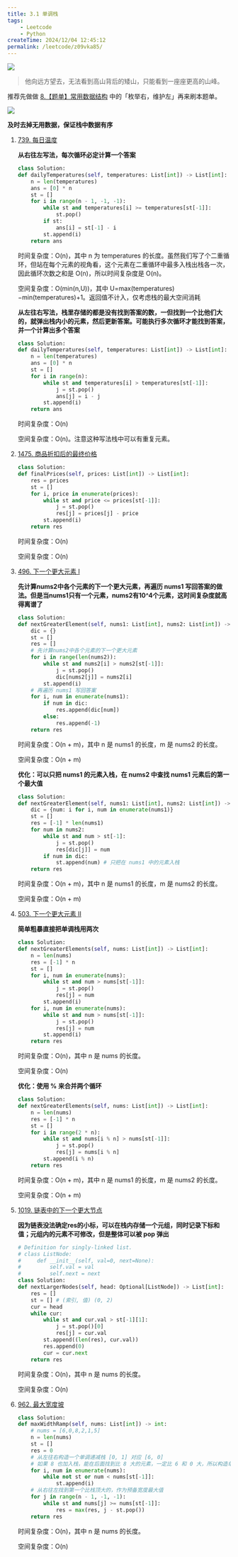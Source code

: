 ```yaml
---
title: 3.1 单调栈
tags:
    - Leetcode
    - Python
createTime: 2024/12/04 12:45:12
permalink: /leetcode/z09vka85/
---
```


![](https://cdn.jsdelivr.net/gh/zzyAJohn/Image/2024-12-10/202412100958770.png)
>他向远方望去，无法看到高山背后的矮山，只能看到一座座更高的山峰。

推荐先做做 [8.【题单】常用数据结构](../8.common-data-structures/0.common-enumeration-techniques.md) 中的「枚举右，维护左」再来刷本题单。



![](https://cdn.jsdelivr.net/gh/zzyAJohn/Image/2024-12-10/202412101421901.png)

**及时去掉无用数据，保证栈中数据有序**

1. [739. 每日温度](https://leetcode.cn/problems/daily-temperatures/solutions/2470179/shi-pin-jiang-qing-chu-wei-shi-yao-yao-y-k0ks/)

    **从右往左写法，每次循环必定计算一个答案**

    ```py
    class Solution:
    def dailyTemperatures(self, temperatures: List[int]) -> List[int]:
        n = len(temperatures)
        ans = [0] * n
        st = []
        for i in range(n - 1, -1, -1):
            while st and temperatures[i] >= temperatures[st[-1]]:
                st.pop()
            if st:
                ans[i] = st[-1] - i
            st.append(i)
        return ans
    ```

    时间复杂度：O(n)，其中 n 为 temperatures 的长度。虽然我们写了个二重循环，但站在每个元素的视角看，这个元素在二重循环中最多入栈出栈各一次，因此循环次数之和是 O(n)，所以时间复杂度是 O(n)。

    空间复杂度：O(min(n,U))，其中 U=max(temperatures)−min(temperatures)+1。返回值不计入，仅考虑栈的最大空间消耗

    **从左往右写法，栈里存储的都是没有找到答案的数，一但找到一个比他们大的，就弹出栈内小的元素，然后更新答案。可能执行多次循环才能找到答案，并一个计算出多个答案**

    ```py
    class Solution:
    def dailyTemperatures(self, temperatures: List[int]) -> List[int]:
        n = len(temperatures)
        ans = [0] * n
        st = []
        for i in range(n):
            while st and temperatures[i] > temperatures[st[-1]]:
                j = st.pop()
                ans[j] = i - j
            st.append(i)
        return ans
    ```

    时间复杂度：O(n)

    空间复杂度：O(n)。注意这种写法栈中可以有重复元素。

2. [1475. 商品折扣后的最终价格](https://leetcode.cn/problems/final-prices-with-a-special-discount-in-a-shop/description/)

    ```py
    class Solution:
    def finalPrices(self, prices: List[int]) -> List[int]:
        res = prices
        st = []
        for i, price in enumerate(prices):
            while st and price <= prices[st[-1]]:
                j = st.pop()
                res[j] = prices[j] - price
            st.append(i)
        return res
    ```

    时间复杂度：O(n)

    空间复杂度：O(n)

3. [496. 下一个更大元素 I](https://leetcode.cn/problems/next-greater-element-i/description/)

    **先计算nums2中各个元素的下一个更大元素，再遍历 nums1 写回答案的做法。但是当nums1只有一个元素，nums2有10^4个元素，这时间复杂度就高得离谱了**

    ```py
    class Solution:
    def nextGreaterElement(self, nums1: List[int], nums2: List[int]) -> List[int]:
        dic = {}
        st = []
        res = []
        # 先计算nums2中各个元素的下一个更大元素
        for i in range(len(nums2)):
            while st and nums2[i] > nums2[st[-1]]:
                j = st.pop()
                dic[nums2[j]] = nums2[i]
            st.append(i)
        # 再遍历 nums1 写回答案
        for i, num in enumerate(nums1):
            if num in dic:
                res.append(dic[num]) 
            else:
                res.append(-1) 
        return res
    ```

    时间复杂度：O(n + m)，其中 n 是 nums1 的长度，m 是 nums2 的长度。

    空间复杂度：O(n + m)

    **优化：可以只把 nums1 的元素入栈，在 nums2 中查找 nums1 元素后的第一个最大值**

    ```py
    class Solution:
    def nextGreaterElement(self, nums1: List[int], nums2: List[int]) -> List[int]:
        dic = {num: i for i, num in enumerate(nums1)}
        st = []
        res = [-1] * len(nums1)
        for num in nums2:
            while st and num > st[-1]:
                j = st.pop()
                res[dic[j]] = num
            if num in dic:
                st.append(num) # 只把在 nums1 中的元素入栈
        return res
    ```

    时间复杂度：O(n + m)，其中 n 是 nums1 的长度，m 是 nums2 的长度。

    空间复杂度：O(n + m)

4. [503. 下一个更大元素 II](https://leetcode.cn/problems/next-greater-element-ii/description/)

    **简单粗暴直接把单调栈用两次**

    ```py
    class Solution:
    def nextGreaterElements(self, nums: List[int]) -> List[int]:
        n = len(nums)
        res = [-1] * n
        st = []
        for i, num in enumerate(nums):
            while st and num > nums[st[-1]]:
                j = st.pop()
                res[j] = num
            st.append(i)
        for i, num in enumerate(nums):
            while st and num > nums[st[-1]]:
                j = st.pop()
                res[j] = num
            st.append(i)
        return res
    ```

    时间复杂度：O(n)，其中 n 是 nums 的长度。

    空间复杂度：O(n)

    **优化：使用 % 来合并两个循环**

    ```py
    class Solution:
    def nextGreaterElements(self, nums: List[int]) -> List[int]:
        n = len(nums)
        res = [-1] * n
        st = []
        for i in range(2 * n):
            while st and nums[i % n] > nums[st[-1]]:
                j = st.pop()
                res[j] = nums[i % n]
            st.append(i % n)
        return res
    ```

    时间复杂度：O(n + m)，其中 n 是 nums1 的长度，m 是 nums2 的长度。

    空间复杂度：O(n + m)


5. [1019. 链表中的下一个更大节点](https://leetcode.cn/problems/next-greater-node-in-linked-list/description/)

    **因为链表没法确定res的小标，可以在栈内存储一个元组，同时记录下标和值；元组内的元素不可修改，但是整体可以被 pop 弹出**

    ```py
    # Definition for singly-linked list.
    # class ListNode:
    #     def __init__(self, val=0, next=None):
    #         self.val = val
    #         self.next = next
    class Solution:
    def nextLargerNodes(self, head: Optional[ListNode]) -> List[int]:
        res = []
        st = [] # (索引, 值) (0, 2)
        cur = head
        while cur:
            while st and cur.val > st[-1][1]:
                j = st.pop()[0]
                res[j] = cur.val
            st.append((len(res), cur.val))
            res.append(0)
            cur = cur.next
        return res
    ```

    时间复杂度：O(n)，其中 n 是 nums 的长度。

    空间复杂度：O(n)

6. [962. 最大宽度坡](https://leetcode.cn/problems/maximum-width-ramp/description/)

    ```py
    class Solution:
    def maxWidthRamp(self, nums: List[int]) -> int:
        # nums = [6,0,8,2,1,5]
        n = len(nums)
        st = []
        res = 0
        # 从左往右构造一个单调递减栈 [0, 1] 对应 [6, 0]
        # 如果 8 也加入栈，能在后面找到比 8 大的元素，一定比 6 和 0 大，所以构造单调递减栈
        for i, num in enumerate(nums):
            while not st or num < nums[st[-1]]:
                st.append(i)
        # 从右往左找到第一个比栈顶大的，作为预备宽度最大值
        for j in range(n - 1, -1, -1):
            while st and nums[j] >= nums[st[-1]]:
                res = max(res, j - st.pop())
        return res
    ```

    时间复杂度：O(n)，其中 n 是 nums 的长度。

    空间复杂度：O(n)